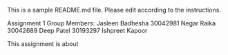 This is a sample README.md file. Please edit according to the instructions.


Assignment 1
Group Members:
Jasleen Badhesha 30042981
Negar Raika 30042689
Deep Patel 30193297
Ishpreet Kapoor 

This assignment is about 
